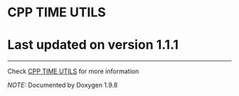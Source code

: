# CPP TIME UTILS
# Last updated on version 1.1.1

---

Check [CPP TIME UTILS](https://github.com/pcannon09/cpp-time-utils/) for more information

_NOTE:_ Documented by Doxygen 1.9.8


